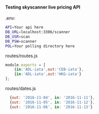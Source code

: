 #### Testing skyscanner live pricing API

.env:
```sh
API=Your api here
DB_URL=localhost:3306/scanner
DB_USR=scan
DB_PSW=scanner
POL=Your polling directory here
```

routes/routes.js

```javascript
module.exports = [
    {in:'ADL-iata',out:'CEB-iata'},
    {in:'ADL-iata',out:'HKG-iata'}
];
```

routes/dates.js

```javascript
  {out: '2016-11-04', in: '2016-11-11'},
  {out: '2016-11-05', in: '2016-11-12'},
  {out: '2016-11-06', in: '2016-11-13'}
```
